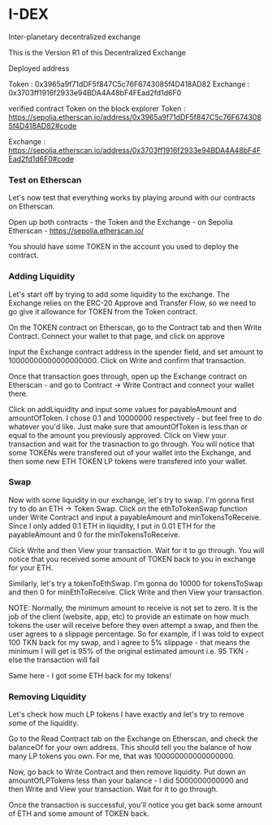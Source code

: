 # I-DEX

Inter-planetary decentralized exchange

This is the Version R1 of this Decentralized Exchange

Deployed address

Token : 0x3965a9f71dDF5f847C5c76F6743085f4D418AD82
Exchange : 0x3703ff1916f2933e94BDA4A48bF4FEad2fd1d6F0

verified contract Token on the block explorer
Token : https://sepolia.etherscan.io/address/0x3965a9f71dDF5f847C5c76F6743085f4D418AD82#code

Exchange : https://sepolia.etherscan.io/address/0x3703ff1916f2933e94BDA4A48bF4FEad2fd1d6F0#code

### Test on Etherscan

Let's now test that everything works by playing around with our contracts on Etherscan.

Open up both contracts - the Token and the Exchange - on Sepolia Etherscan - https://sepolia.etherscan.io/

You should have some TOKEN in the account you used to deploy the contract.

### Adding Liquidity

Let's start off by trying to add some liquidity to the exchange. The Exchange relies on the ERC-20 Approve and Transfer Flow, so we need to go give it allowance for TOKEN from the Token contract.

On the TOKEN contract on Etherscan, go to the Contract tab and then Write Contract. Connect your wallet to that page, and click on approve

Input the Exchange contract address in the spender field, and set amount to 10000000000000000000. Click on Write and confirm that transaction.

Once that transaction goes through, open up the Exchange contract on Etherscan - and go to Contract → Write Contract and connect your wallet there.

Click on addLiquidity and input some values for payableAmount and amountOfToken. I chose 0.1 and 10000000 respectively - but feel free to do whatever you'd like. Just make sure that amountOfToken is less than or equal to the amount you previously approved. Click on View your transaction and wait for the trasnaction to go through. You will notice that some TOKENs were transfered out of your wallet into the Exchange, and then some new ETH TOKEN LP tokens were transfered into your wallet.

### Swap

Now with some liquidity in our exchange, let's try to swap. I'm gonna first try to do an ETH → Token Swap. Click on the ethToTokenSwap function under Write Contract and input a payableAmount and minTokensToReceive. Since I only added 0.1 ETH in liquidity, I put in 0.01 ETH for the payableAmount and 0 for the minTokensToReceive.

Click Write and then View your transaction. Wait for it to go through. You will notice that you received some amount of TOKEN back to you in exchange for your ETH.

Similarly, let's try a tokenToEthSwap. I'm gonna do 10000 for tokensToSwap and then 0 for minEthToReceive. Click Write and then View your transaction.

NOTE: Normally, the minimum amount to receive is not set to zero. It is the job of the client (website, app, etc) to provide an estimate on how much tokens the user will receive before they even attempt a swap, and then the user agrees to a slippage percentage. So for example, if I was told to expect 100 TKN back for my swap, and I agree to 5% slippage - that means the minimum I will get is 95% of the original estimated amount i.e. 95 TKN - else the transaction will fail

Same here - I got some ETH back for my tokens!

### Removing Liquidity

Let's check how much LP tokens I have exactly and let's try to remove some of the liquidity.

Go to the Read Contract tab on the Exchange on Etherscan, and check the balanceOf for your own address. This should tell you the balance of how many LP tokens you own. For me, that was 100000000000000000.

Now, go back to Write Contract and then remove liquidity. Put down an amountOfLPTokens less than your balance - I did 5000000000000 and then Write and View your transaction. Wait for it to go through.

Once the transaction is successful, you'll notice you get back some amount of ETH and some amount of TOKEN back.
